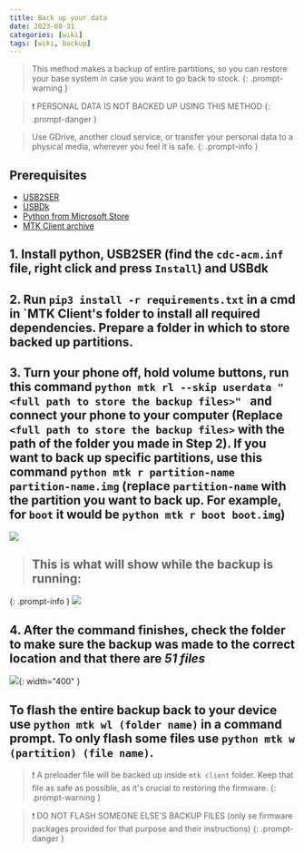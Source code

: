```yaml
---
title: Back up your data
date: 2023-08-31
categories: [wiki]
tags: [wiki, backup]
---
```


> This method makes a backup of entire partitions, so you can restore your base system in case you want to go back to stock.
{: .prompt-warning }

> ❗ PERSONAL DATA IS NOT BACKED UP USING THIS METHOD
{: .prompt-danger }

> Use GDrive, another cloud service, or transfer your personal data to a physical media, wherever you feel it is safe.
{: .prompt-info }

## Prerequisites
- [USB2SER](https://drive.google.com/file/d/1_SWiU9Ip9-sf8D-7VVIxcfXUpjsKlAdz/view?usp=drive_link)
- [USBDk](https://github.com/daynix/UsbDk/releases/download/v1.00-22/UsbDk_1.0.22_x64.msi)
- [Python from Microsoft Store](https://apps.microsoft.com/store/detail/python-310/9PJPW5LDXLZ5)
- [MTK Client archive](https://github.com/bkerler/mtkclient/archive/refs/heads/main.zip)

## 1. Install python, USB2SER (find the `cdc-acm.inf` file, right click and press `Install`) and USBdk

## 2. Run `pip3 install -r requirements.txt` in a cmd in `MTK Client's folder to install all required dependencies. Prepare a folder in which to store backed up partitions.

## 3. Turn your phone off, hold volume buttons, run this command `python mtk rl --skip userdata "<full path to store the backup files>" ` and connect your phone to your computer (Replace `<full path to store the backup files>` with the path of the folder you made in Step 2). If you want to back up specific partitions, use this command `python mtk r partition-name partition-name.img` (replace `partition-name` with the partition you want to back up. For example, for `boot` it would be `python mtk r boot boot.img`)
![](https://i.imgur.com/wBPSBxg.png)

> ## This is what will show while the backup is running:
{: .prompt-info }
![](https://i.imgur.com/PTG4sik.png)

## 4. After the command finishes, check the folder to make sure the backup was made to the correct location and that there are *51 files*
![](https://i.imgur.com/HL49pJa.png){: width="400" }

## To flash the entire backup back to your device use `python mtk wl (folder name)` in a command prompt. To only flash some files use `python mtk w (partition) (file name)`.

> ❗ A preloader file will be backed up inside `mtk client` folder. Keep that file as safe as possible, as it's crucial to restoring the firmware.
{: .prompt-warning }

> ❗ DO NOT FLASH SOMEONE ELSE'S BACKUP FILES (only se firmware packages provided for that purpose and their instructions)
{: .prompt-danger }
